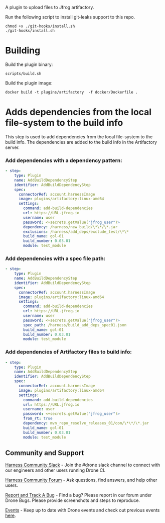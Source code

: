 A plugin to upload files to Jfrog artifactory.

Run the following script to install git-leaks support to this repo.
```
chmod +x ./git-hooks/install.sh
./git-hooks/install.sh
```

# Building

Build the plugin binary:

```text
scripts/build.sh
```

Build the plugin image:

```text
docker build -t plugins/artifactory  -f docker/Dockerfile .
```

#  Adds dependencies from the local file-system to the build info
This step is used to add dependencies from the local file-system to the build info.
The dependencies are added to the build info in the Artifactory server. 

###  Add dependencies with a dependency pattern:
```yaml
- step:
    type: Plugin
    name: AddBuildDependencyStep
    identifier: AddBuildDependencyStep
    spec:
      connectorRef: account.harnessImage
      image: plugins/artifactory:linux-amd64
      settings:
        command: add-build-dependencies
        url: https://URL.jfrog.io
        username: user
        password: <+secrets.getValue("jfrog_user")>
        dependency: /harness/new_build/\*\*/\*.jar
        exclusions: /harness/add_deps/exclude_test/\*\*
        build_name: gol-01
        build_number: 0.03.01
        module: test_module
```

###  Add dependencies with a spec file path:
```yaml
- step:
    type: Plugin
    name: AddBuildDependencyStep
    identifier: AddBuildDependencyStep
    spec:
      connectorRef: account.harnessImage
      image: plugins/artifactory:linux-amd64
      settings:
        command: add-build-dependencies
        url: https://URL.jfrog.io
        username: user
        password: <+secrets.getValue("jfrog_user")>        
        spec_path: /harness/build_add_deps_spec01.json
        build_name: gol-01
        build_number: 0.03.01
        module: test_module
```

###  Add dependencies of Artifactory files to build info:
```yaml
- step:
    type: Plugin
    name: AddBuildDependencyStep
    identifier: AddBuildDependencyStep
    spec:
      connectorRef: account.harnessImage
      image: plugins/artifactory:linux-amd64
      settings:
        command: add-build-dependencies
        url: https://URL.jfrog.io
        username: user
        password: <+secrets.getValue("jfrog_user")>
        from_rt: true
        dependency: mvn_repo_resolve_releases_01/com/\*\*/\*.jar        
        build_name: gol-01
        build_number: 0.03.01
        module: test_module
```

## Community and Support
[Harness Community Slack](https://join.slack.com/t/harnesscommunity/shared_invite/zt-y4hdqh7p-RVuEQyIl5Hcx4Ck8VCvzBw) - Join the #drone slack channel to connect with our engineers and other users running Drone CI.

[Harness Community Forum](https://community.harness.io/) - Ask questions, find answers, and help other users.

[Report and Track A Bug](https://community.harness.io/c/bugs/17) - Find a bug? Please report in our forum under Drone Bugs. Please provide screenshots and steps to reproduce. 

[Events](https://www.meetup.com/harness/) - Keep up to date with Drone events and check out previous events [here](https://www.youtube.com/watch?v=Oq34ImUGcHA&list=PLXsYHFsLmqf3zwelQDAKoVNmLeqcVsD9o).
